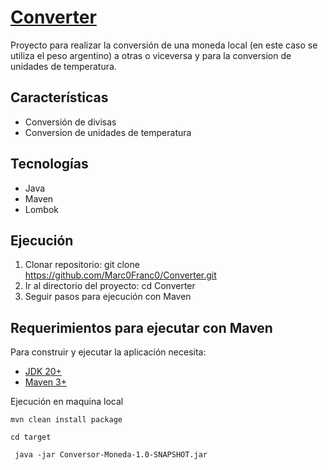 # [Converter](https://github.com/Marc0Franc0/Converter#Converter)
Proyecto para realizar la conversión de una moneda local (en este caso se utiliza el peso argentino) a otras o viceversa y para la conversion de unidades de temperatura.

## Características
- Conversión de divisas
- Conversion de unidades de temperatura

## Tecnologías
- Java
- Maven
- Lombok

## Ejecución
1. Clonar repositorio: git clone https://github.com/Marc0Franc0/Converter.git
2. Ir al directorio del proyecto: cd Converter
3. Seguir pasos para ejecución con Maven

## Requerimientos para ejecutar con Maven

Para construir y ejecutar la aplicación necesita:

- [JDK 20+](https://www.oracle.com/java/technologies/downloads/#java20)
- [Maven 3+](https://maven.apache.org)

Ejecución en maquina local

```shell
mvn clean install package
```

```shell
cd target
```

```shell
 java -jar Conversor-Moneda-1.0-SNAPSHOT.jar
```
